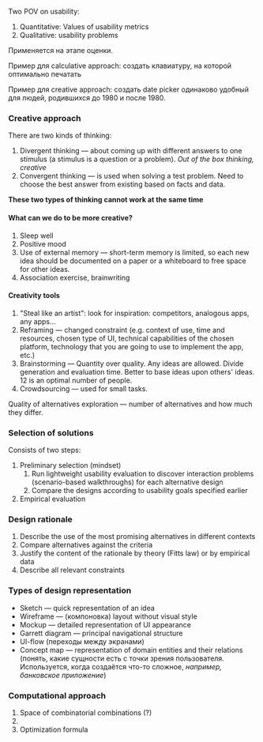 Two POV on usability:
1. Quantitative: Values of usability metrics
2. Qualitative: usability problems

Применяется на этапе оценки.

Пример для calculative approach:
создать клавиатуру, на которой оптимально печатать

Пример для creative approach:
создать date picker одинаково удобный для людей, родившихся до 1980 и после 1980.

### Creative approach
There are two kinds of thinking:
1. Divergent thinking — about coming up with different answers to one stimulus (a stimulus is a question or a problem). *Out of the box thinking, creative*
2. Convergent thinking — is used when solving a test problem. Need to choose the best answer from existing based on facts and data.

**These two types of thinking cannot work at the same time**

#### What can we do to be more creative?
1. Sleep well
2. Positive mood
3. Use of external memory — short-term memory is limited, so each new idea should be documented on a paper or a whiteboard to free space for other ideas.
4. Association exercise, brainwriting

#### Creativity tools
1. "Steal like an artist": look for inspiration: competitors, analogous apps, any apps...
2. Reframing — changed constraint (e.g. context of use, time and resources,  chosen type of UI, technical capabilities of the chosen platform, technology that you are going to use to implement the app, etc.)
3. Brainstorming — Quantity over quality. Any ideas are allowed. Divide generation and evaluation time. Better to base ideas upon others' ideas. 12 is an optimal number of people.
4. Crowdsourcing — used for small tasks.

Quality of alternatives exploration — number of alternatives and how much they differ.

### Selection of solutions
Consists of two steps:
1. Preliminary selection (mindset)
	1. Run lightweight usability evaluation to discover interaction problems (scenario-based walkthroughs) for each alternative design
	2. Compare the designs according to usability goals specified earlier
2. Empirical evaluation

### Design rationale
1. Describe the use of the most promising alternatives in different contexts
2. Compare alternatives against the criteria
3. Justify the content of the rationale by theory (Fitts law) or by empirical data
4. Describe all relevant constraints


### Types of design representation
* Sketch — quick representation of an idea
* Wireframe — (компоновка) layout without visual style
* Mockup — detailed representation of UI appearance
* Garrett diagram — principal navigational structure
* UI-flow (переходы между экранами)
* Concept map — representation of domain entities and their relations (понять, какие сущности есть  с точки зрения пользователя. Используется, когда создаётся что-то сложное, *например, банковское приложение*)

### Computational approach
1. Space of combinatorial combinations (?)
2. 
3. Optimization formula

